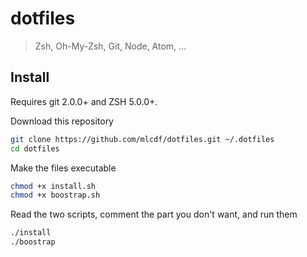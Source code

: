 # dotfiles
> Zsh, Oh-My-Zsh, Git, Node, Atom, ...

## Install

Requires git 2.0.0+ and ZSH 5.0.0+.

Download this repository
```bash
git clone https://github.com/mlcdf/dotfiles.git ~/.dotfiles
cd dotfiles
```

Make the files executable
```bash
chmod +x install.sh
chmod +x boostrap.sh
```

Read the two scripts, comment the part you don't want, and run them

```bash
./install
./boostrap
```
